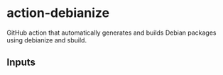 # action-debianize

GitHub action that automatically generates and builds Debian packages
using debianize and sbuild.

## Inputs
